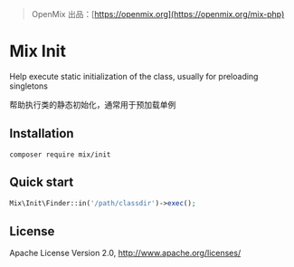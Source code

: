 > OpenMix 出品：[https://openmix.org](https://openmix.org/mix-php)

# Mix Init

Help execute static initialization of the class, usually for preloading singletons

帮助执行类的静态初始化，通常用于预加载单例

## Installation

```
composer require mix/init
```

## Quick start

```php
Mix\Init\Finder::in('/path/classdir')->exec();
```

## License

Apache License Version 2.0, http://www.apache.org/licenses/
